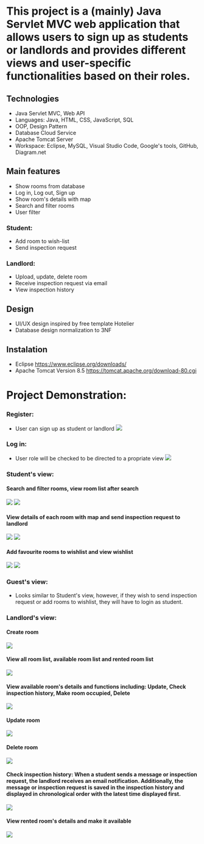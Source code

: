 # This project is a (mainly) Java Servlet MVC web application that allows users to sign up as students or landlords and provides different views and user-specific functionalities based on their roles. 

## Technologies
- Java Servlet MVC, Web API
- Languages: Java, HTML, CSS, JavaScript, SQL
- OOP, Design Pattern
- Database Cloud Service
- Apache Tomcat Server
- Workspace: Eclipse, MySQL, Visual Studio Code, Google's tools, GitHub, Diagram.net

## Main features
- Show rooms from database
- Log in, Log out, Sign up
- Show room's details with map
- Search and filter rooms
- User filter

### Student:
- Add room to wish-list
- Send inspection request

### Landlord:
- Upload, update, delete room
- Receive inspection request via email
- View inspection history

## Design
- UI/UX design inspired by free template Hotelier 
- Database design normalization to 3NF

## Instalation
- Eclipse https://www.eclipse.org/downloads/
- Apache Tomcat Version 8.5 https://tomcat.apache.org/download-80.cgi

# Project Demonstration: 

### Register: 
- User can sign up as student or landlord
![](./https://github.com/JPhan1106/Hommie/blob/main/Register.jpg)
### Log in: 
- User role will be checked to be directed to a propriate view
![](./https://github.com/JPhan1106/Hommie/blob/main/login.jpg)

### Student's view:
#### Search and filter rooms, view room list after search
![](./https://github.com/JPhan1106/Hommie/blob/main/Search.jpg)
![](./https://github.com/JPhan1106/Hommie/blob/main/Room%20List.jpg)
#### View details of each room with map and send inspection request to landlord
![](./https://github.com/JPhan1106/Hommie/blob/main/room%20details.jpg)
![](./https://github.com/JPhan1106/Hommie/blob/main/Inspection%20sent%20success.jpg)
#### Add favourite rooms to wishlist and view wishlist
![](./https://github.com/JPhan1106/Hommie/blob/main/wishlist.jpg)
![](./https://github.com/JPhan1106/Hommie/blob/main/add%20to%20wishlist.jpg)

### Guest's view: 
- Looks similar to Student's view, however, if they wish to send inspection request or add rooms to wishlist, they will have to login as student. 

### Landlord's view: 
#### Create room
![](./https://github.com/JPhan1106/Hommie/blob/main/Create%20room.jpg)
#### View all room list, available room list and rented room list 
![](./https://github.com/JPhan1106/Hommie/blob/main/Landlord's%20listings%20.jpg)
#### View available room's details and functions including: Update, Check inspection history, Make room occupied, Delete
![](./https://github.com/JPhan1106/Hommie/blob/main/Available%20room's%20details.jpg)
#### Update room
![](./https://github.com/JPhan1106/Hommie/blob/main/Update%20room.jpg)
#### Delete room
![](./https://github.com/JPhan1106/Hommie/blob/main/Delete%20Room.jpg)
#### Check inspection history: When a student sends a message or inspection request, the landlord receives an email notification. Additionally, the message or inspection request is saved in the inspection history and displayed in chronological order with the latest time displayed first.
![](./https://github.com/JPhan1106/Hommie/blob/main/Inspection%20request%20history.jpg)
#### View rented room's details and make it available
![](./https://github.com/JPhan1106/Hommie/blob/main/Rented%20room's%20details.jpg)


